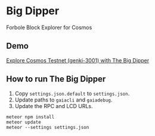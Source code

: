 # Big Dipper
Forbole Block Explorer for Cosmos

## Demo
[Explore Cosmos Testnet (genki-3001) with The Big Dipper](https://bigdipper.forbole.com)

## How to run The Big Dipper

1. Copy `settings.json.default` to `settings.json`.
2. Update paths to `gaiacli` and `gaiadebug`.
3. Update the RPC and LCD URLs.

```
meteor npm install
meteor update
meteor --settings settings.json
```
